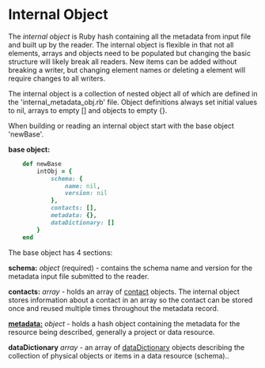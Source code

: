 # Internal Object

The *internal object* is Ruby hash containing all the metadata from input file and built up by the reader.  The internal object is flexible in that not all elements, arrays and objects need to be populated but changing the basic structure will likely break all readers.  New items can be added without breaking a writer, but changing element names or deleting a element will require changes to all writers.

The internal object is a collection of nested object all of which are defined in the 'internal_metadata_obj.rb' file.  Object definitions always set initial values to nil, arrays to empty [] and objects to empty {}.

When building or reading an internal object start with the base object 'newBase'.

**base object:**

````ruby
    def newBase
        intObj = {
            schema: {
                name: nil,
                version: nil
            },
            contacts: [],
            metadata: {},
            dataDictionary: []
        }
    end
````

The base object has 4 sections:

**schema:** *object* (required) - contains the schema name and version for the metadata input file submitted to the reader.

__contacts:__ *array* - holds an array of [contact](../mdtranslator/contact.md) objects.  The internal object stores information about a contact in an array so the contact can be stored once and reused multiple times throughout the metadata record.

[**metadata:**](../mdtranslator/metadata.md) *object* - holds a hash object containing the metadata for the resource being described, generally a project or data resource.

__dataDictionary__ *array* - an array of [dataDictionary](../mdtranslator/dataDictionary.md) objects describing the collection of physical objects or items in a data resource (schema)..




